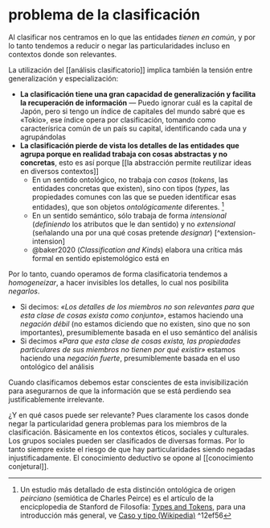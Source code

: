 # problema de la clasificación
Al clasificar nos centramos en lo que las entidades *tienen en común*, y por lo tanto tendemos a reducir o negar las particularidades incluso en contextos donde son relevantes.

La utilización del [[análisis clasificatorio]] implica también la tensión entre generalización y especialización:

- **La clasificación tiene una gran capacidad de generalización y facilita la recuperación de información** — Puedo ignorar cuál es la capital de Japón, pero si tengo un índice de capitales del mundo sabré que es «Tokio», ese índice opera por clasificación, tomando como caracterísrica común de un país su capital, identificando cada una y agrupándolas 
- **La clasificación pierde de vista los detalles de las entidades que agrupa porque en realidad trabaja con cosas abstractas y no concretas**, esto es así porque [[la abstracción permite reutilizar ideas en diversos contextos]]
	- En un sentido ontológico, no trabaja con *casos* (*tokens*, las entidades concretas que existen), sino con tipos (*types*, las propiedades comunes con las que se pueden identificar esas entidades), que son objetos *ontológicamente* diferentes. [^tipo-caso] 
	- En un sentido semántico, sólo trabaja de forma *intensional* (*definiendo* los atributos que le dan sentido) y no *extensional* (señalando una por una qué cosas pretende *designar*) [^extension-intension]
	- @baker2020 (*Classification and Kinds*) elabora una crítica más formal en sentido epistemológico está en 

Por lo tanto, cuando operamos de forma clasificatoria tendemos a *homogeneizar*, a hacer invisibles los detalles, lo cual nos posibilita *negarlos*.

- Si decimos: *«Los detalles de los miembros no son relevantes para que esta clase de cosas exista como conjunto»*, estamos haciendo una *negación débil* (no estamos diciendo que no existen, sino que no son importantes), presumiblemente basada en el uso semántico del análisis
- Si decimos *«Para que esta clase de cosas exista, las propiedades particulares de sus miembros no tienen por qué existir»* estamos haciendo una *negación fuerte*, presumiblemente basada en el uso ontológico del análisis

Cuando clasificamos debemos estar conscientes de esta invisibilización para asegurarnos de que la información que se está perdiendo sea justificablemente irrelevante. 

¿Y en qué casos puede ser relevante? Pues claramente los casos donde negar la particularidad genera problemas para los miembros de la clasificación. Básicamente en los contextos éticos, sociales y culturales. Los grupos sociales pueden ser clasificados de diversas formas. Por lo tanto siempre existe el riesgo de que hay particularidades siendo negadas injustificadamente. El conocimiento deductivo se opone al [[conocimiento conjetural]].

[^tipo-caso]: Un estudio más detallado de esta distinción ontológica de origen *peirciano* (semiótica de Charles Peirce) es el artículo de la encicplopedia de Stanford de Filosofía: [Types and Tokens](https://plato.stanford.edu/entries/types-tokens/), para una introducción más general, ve [Caso y tipo (Wikipedia)](https://es.wikipedia.org/wiki/Caso_y_tipo) ^12ef56

[^extension-intencion]: Mira: [Intensional Logic (Stanford Encyclopedia of Philosophy)](https://plato.stanford.edu/entries/logic-intensional/)
